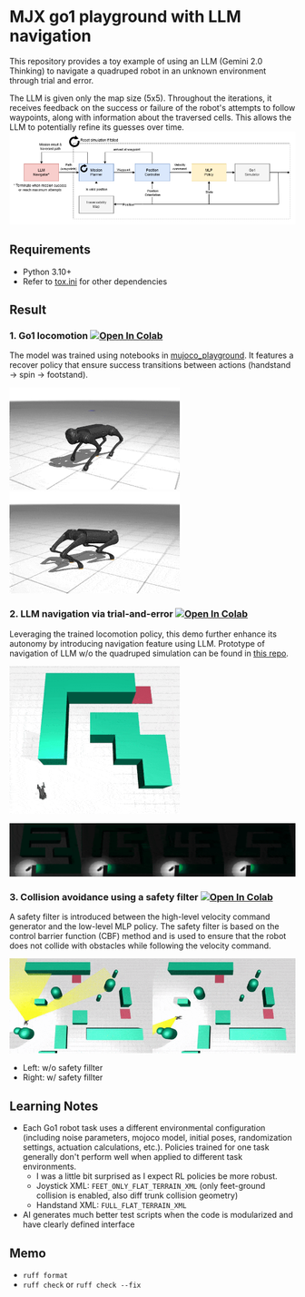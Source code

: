 # MJX go1 playground with LLM navigation

This repository provides a toy example of using an LLM (Gemini 2.0 Thinking) to navigate a quadruped robot in an unknown environment through trial and error.

The LLM is given only the map size (5x5). Throughout the iterations, it receives feedback on the success or failure of the robot's attempts to follow waypoints, along with information about the traversed cells. This allows the LLM to potentially refine its guesses over time.
![](assets/llm_go1_navigation.png)

## Requirements
- Python 3.10+
- Refer to [tox.ini](tox.ini) for other dependencies 


## Result
### 1. Go1 locomotion [![Open In Colab](https://colab.research.google.com/assets/colab-badge.svg)](https://colab.research.google.com/github/shaoanlu/llm_mjx_go1_playground/blob/main/examples/locomotion.ipynb)

The model was trained using notebooks in [mujoco_playground](https://github.com/google-deepmind/mujoco_playground). It features a recover policy that ensure success transitions between actions (handstand -> spin -> footstand).

![](examples/gifs/ppo_Go1JoystickFlatTerrain.gif) ![](examples/gifs/ppo_Go1Handstand_Go1Getup_Go1Joystick_Go1Footstand.gif)

### 2. LLM navigation via trial-and-error [![Open In Colab](https://colab.research.google.com/assets/colab-badge.svg)](https://colab.research.google.com/github/shaoanlu/llm_mjx_go1_playground/blob/main/examples/llm_navigation.ipynb)
Leveraging the trained locomotion policy, this demo further enhance its autonomy by introducing navigation feature using LLM. Prototype of navigation of LLM w/o the quadruped simulation can be found in [this repo](https://github.com/shaoanlu/gemini_maze_exploration).

![](examples/gifs/go1_LLM_Navigation.gif)

![](examples/gifs/Go1_LLM_Navigation_fog.gif)

### 3. Collision avoidance using a safety filter [![Open In Colab](https://colab.research.google.com/assets/colab-badge.svg)](https://colab.research.google.com/github/shaoanlu/llm_mjx_go1_playground/blob/main/examples/cbf_safety_filter.ipynb)

A safety filter is introduced between the high-level velocity command generator and the low-level MLP policy. The safety filter is based on the control barrier function (CBF) method and is used to ensure that the robot does not collide with obstacles while following the velocity command.

![](/examples/gifs/Go1_Collision_Avoidance_Comb.gif)
- Left: w/o safety fillter
- Right: w/ safety fillter


## Learning Notes
- Each Go1 robot task uses a different environmental configuration (including noise parameters, mojoco model, initial poses, randomization settings, actuation calculations, etc.). Policies trained for one task generally don't perform well when applied to different task environments.
  - I was a little bit surprised as I expect RL policies be more robust.
  - Joystick XML: `FEET_ONLY_FLAT_TERRAIN_XML` (only feet-ground collision is enabled, also diff trunk collision geometry)
  - Handstand XML: `FULL_FLAT_TERRAIN_XML`
- AI generates much better test scripts when the code is  modularized and have clearly defined interface

## Memo
- `ruff format`
- `ruff check` or `ruff check --fix`